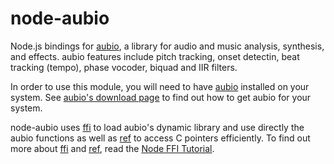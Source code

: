# node-aubio

Node.js bindings for [aubio][aubio], a library for audio and music analysis,
synthesis, and effects. aubio features include pitch tracking, onset detectin,
beat tracking (tempo), phase vocoder, biquad and IIR filters.

In order to use this module, you will need to have [aubio][aubio] installed on
your system. See [aubio's download page][aubio-download] to find out how to get
aubio for your system.

node-aubio uses [ffi][ffi] to load aubio's dynamic library and use directly the
aubio functions as well as [ref][ref] to access C pointers efficiently. To find
out more about [ffi][ffi] and [ref][ref], read the [Node FFI
Tutorial](https://github.com/node-ffi/node-ffi/wiki/Node-FFI-Tutorial).

[aubio]: https://aubio.org
[aubio-download]: https://aubio.org/download
[ffi]: https://github.com/node-ffi/node-ffi/wiki/Node-FFI-Tutorial
[ref]: https://github.com/TooTallNate/ref
